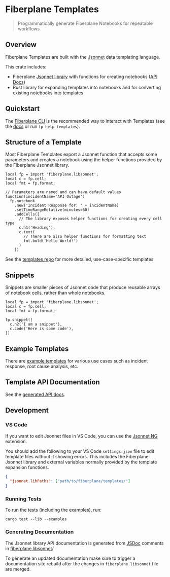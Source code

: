 <!-- The following is generated by cargo-rdme from lib.rs, and should not be modified manually-->
<!-- cargo-rdme start -->

# Fiberplane Templates

> Programmatically generate Fiberplane Notebooks for repeatable workflows

## Overview

Fiberplane Templates are built with the [Jsonnet](https://jsonnet.org/) data
templating language.

This crate includes:

- Fiberplane [Jsonnet library](./fiberplane.libsonnet) with functions for
  creating notebooks
  ([API Docs](https://docs.fiberplane.com/reference/templates-api))
- Rust library for expanding templates into notebooks and for converting
  existing notebooks into templates

## Quickstart

The [Fiberplane CLI](https://github.com/fiberplane/fp) is the recommended way to
interact with Templates (see the
[docs](https://docs.fiberplane.com/docs/working-with-templates) or run
`fp help templates`).

## Structure of a Template

Most Fiberplane Templates export a Jsonnet function that accepts some parameters
and creates a notebook using the helper functions provided by the Fiberplane
Jsonnet library.

```jsonnet
local fp = import 'fiberplane.libsonnet';
local c = fp.cell;
local fmt = fp.format;

// Parameters are named and can have default values
function(incidentName='API Outage')
  fp.notebook
    .new('Incident Response for: ' + incidentName)
    .setTimeRangeRelative(minutes=60)
    .addCells([
      // The library exposes helper functions for creating every cell type
      c.h1('Heading'),
      c.text(
        // There are also helper functions for formatting text
        fmt.bold('Hello World!')
      )
    ])
```

See the [templates repo](https://github.com/fiberplane/templates) for more
detailed, use-case-specific templates.

## Snippets

Snippets are smaller pieces of Jsonnet code that produce reusable arrays of
notebook cells, rather than whole notebooks.

```jsonnet
local fp = import 'fiberplane.libsonnet';
local c = fp.cell;
local fmt = fp.format;

fp.snippet([
  c.h2('I am a snippet'),
  c.code('Here is some code'),
])
```

<!-- cargo-rdme end -->

## Example Templates

There are [example templates](https://github.com/fiberplane/templates) for
various use cases such as incident response, root cause analysis, etc.

## Template API Documentation

See the [generated API docs](https://fiberplane.com/docs/reference/templates).

## Development

### VS Code

If you want to edit Jsonnet files in VS Code, you can use the
[Jsonnet NG](https://marketplace.visualstudio.com/items?itemName=Sebbia.jsonnetng)
extension.

You should add the following to your VS Code `settings.json` file to edit
template files without it showing errors. This includes the Fiberplane Jsonnet
library and external variables normally provided by the template expansion
functions.

```json
{
  "jsonnet.libPaths": ["path/to/fiberplane/templates/"]
}
```

### Running Tests

To run the tests (including the examples), run:

```shell
cargo test --lib --examples
```

### Generating Documentation

The Jsonnet library API documentation is generated from
[JSDoc](https://jsdoc.app/) comments in
[fiberplane.libsonnet](./fiberplane.libsonnet)/

To generate an updated documentation make sure to trigger a documentation site
rebuild after the changes in `fiberplane.libsonnet` file are merged.
